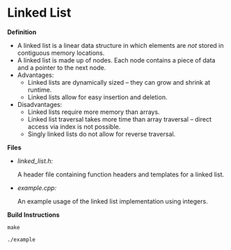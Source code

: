 # Linked List

**Definition**

* A linked list is a linear data structure in which elements are *not* stored in contiguous memory locations.
* A linked list is made up of nodes. Each node contains a piece of data and a pointer to the next node.
* Advantages:
     * Linked lists are dynamically sized – they can grow and shrink at runtime.
     * Linked lists allow for easy insertion and deletion.
* Disadvantages:
     * Linked lists require more memory than arrays.
     * Linked list traversal takes more time than array traversal – direct access via index is not possible.
     * Singly linked lists do not allow for reverse traversal.

**Files**

* *linked_list.h:*

     A header file containing function headers and templates for a linked list.
    
* *example.cpp:*

     An example usage of the linked list implementation using integers.
     
**Build Instructions**

`make`

`./example`
